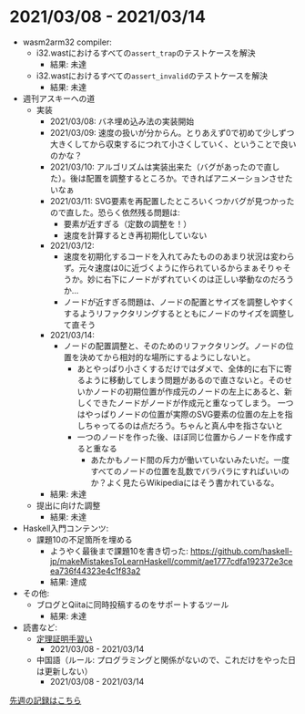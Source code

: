 # 2021/03/08 - 2021/03/14

- wasm2arm32 compiler:
    - i32.wastにおけるすべての`assert_trap`のテストケースを解決
        - 結果: 未達
    - i32.wastにおけるすべての`assert_invalid`のテストケースを解決
        - 結果: 未達
- 週刊アスキーへの道
    - 実装
        - 2021/03/08: バネ埋め込み法の実装開始
        - 2021/03/09: 速度の扱いが分からん。とりあえず0で初めて少しずつ大きくしてから収束するにつれて小さくしていく、ということで良いのかな？
        - 2021/03/10: アルゴリズムは実装出来た（バグがあったので直した）。後は配置を調整するところか。できればアニメーションさせたいなぁ
        - 2021/03/11: SVG要素を再配置したところいくつかバグが見つかったので直した。恐らく依然残る問題は:
            - 要素が近すぎる（定数の調整を！）
            - 速度を計算するとき再初期化していない
        - 2021/03/12:
            - 速度を初期化するコードを入れてみたもののあまり状況は変わらず。元々速度は0に近づくように作られているからまぁそりゃそうか。妙に右下にノードがずれていくのは正しい挙動なのだろうか...
            - ノードが近すぎる問題は、ノードの配置とサイズを調整しやすくするようリファクタリングするとともにノードのサイズを調整して直そう
        - 2021/03/14:
            - ノードの配置調整と、そのためのリファクタリング。ノードの位置を決めてから相対的な場所にするようにしないと。
                - あとやっぱり小さくするだけではダメで、全体的に右下に寄るように移動してしまう問題があるので直さないと。そのせいかノードの初期位置が作成元のノードの左上にあると、新しくできたノードがノードが作成元と重なってしまう。
                    一つはやっぱりノードの位置が実際のSVG要素の位置の左上を指しちゃってるのは点だろう。ちゃんと真ん中を指さないと
                - 一つのノードを作った後、ほぼ同じ位置からノードを作成すると重なる
                    - あたかもノード間の斥力が働いていないみたいだ。一度すべてのノードの位置を乱数でバラバラにすればいいのか？よく見たらWikipediaにはそう書かれているな。
        - 結果: 未達
    - 提出に向けた調整
        - 結果: 未達
- Haskell入門コンテンツ:
    - 課題10の不足箇所を埋める
        - ようやく最後まで課題10を書き切った: <https://github.com/haskell-jp/makeMistakesToLearnHaskell/commit/ae1777cdfa192372e3ceea736f44323e4c1f83a2>
        - 結果: 達成
- その他:
    - ブログとQiitaに同時投稿するのをサポートするツール
        - 結果: 未達
- 読書など:
    - [定理証明手習い](https://www.lambdanote.com/collections/littleprover)
        - 2021/03/08 - 2021/03/14
    - 中国語（ルール: プログラミングと関係がないので、これだけをやった日は更新しない）
        - 2021/03/08 - 2021/03/14

[先週の記録はこちら](https://github.com/igrep/daily-commits/blob/384017631c1865892b1ba05727b87a7d314b3a68/yesterday.md)
